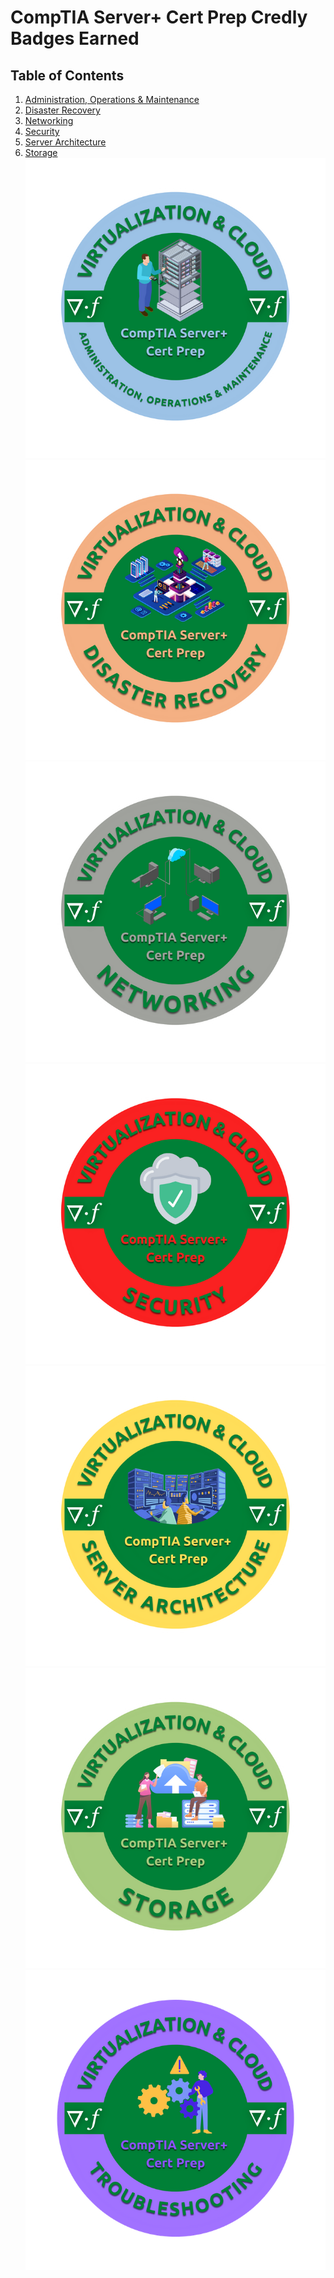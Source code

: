 # CompTIA Server+ Cert Prep Credly Badges Earned
## Table of Contents
1.  [Administration, Operations & Maintenance]()
2.  [Disaster Recovery]()
3.  [Networking]()
4.  [Security]()
5.  [Server Architecture]()
6.  [Storage]()
![Administration, Operations & Maintenance](https://github.com/iamroot-GitHub/CompTIA-Server-Plus-Cert-Prep-Credly-Badges-Earned/blob/978120824369ced142efea81a7b460a78a85cbff/CompTIA%20Server%2B%20Cert%20Prep/CompTIA%20Server%2B%20Cert%20Prep%20Administration%2C%20Operations%20%26%20Maintenance.png)
![Disaster Recovery](https://github.com/iamroot-GitHub/CompTIA-Server-Plus-Cert-Prep-Credly-Badges-Earned/blob/cc0435c79fbf08c3d19dbc98d49c24296f1999c8/CompTIA%20Server%2B%20Cert%20Prep/CompTIA%20Server%2B%20Cert%20Prep%20Disaster%20Recovery.png)
![Networking](https://github.com/iamroot-GitHub/CompTIA-Server-Plus-Cert-Prep-Credly-Badges-Earned/blob/a4d509ff0b5db775640cbfcdb63cb3bc6923393e/CompTIA%20Server%2B%20Cert%20Prep/CompTIA%20Server%2B%20Cert%20Prep%20Networking.png)
![Security](https://github.com/iamroot-GitHub/CompTIA-Server-Plus-Cert-Prep-Credly-Badges-Earned/blob/a4d509ff0b5db775640cbfcdb63cb3bc6923393e/CompTIA%20Server%2B%20Cert%20Prep/CompTIA%20Server%2B%20Cert%20Prep%20Security.png)
![Server Architecture](https://github.com/iamroot-GitHub/CompTIA-Server-Plus-Cert-Prep-Credly-Badges-Earned/blob/a4d509ff0b5db775640cbfcdb63cb3bc6923393e/CompTIA%20Server%2B%20Cert%20Prep/CompTIA%20Server%2B%20Cert%20Prep%20Server%20Architecture.png)
![Storage](https://github.com/iamroot-GitHub/CompTIA-Server-Plus-Cert-Prep-Credly-Badges-Earned/blob/a4d509ff0b5db775640cbfcdb63cb3bc6923393e/CompTIA%20Server%2B%20Cert%20Prep/CompTIA%20Server%2B%20Cert%20Prep%20Storage.png)
![Troubleshooting](https://github.com/iamroot-GitHub/CompTIA-Server-Plus-Cert-Prep-Credly-Badges-Earned/blob/a4d509ff0b5db775640cbfcdb63cb3bc6923393e/CompTIA%20Server%2B%20Cert%20Prep/CompTIA%20Server%2B%20Cert%20Prep%20Troubleshooting.png)

